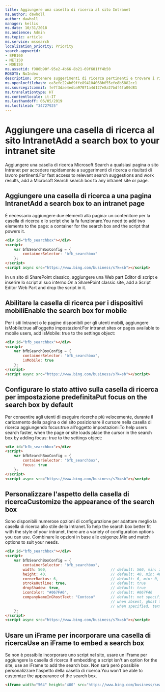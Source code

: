 ```yaml
---
title: Aggiungere una casella di ricerca al sito Intranet
ms.author: dawholl
author: dawholl
manager: kellis
ms.date: 10/31/2018
ms.audience: Admin
ms.topic: article
ms.service: mssearch
localization_priority: Priority
search.appverid:
- BFB160
- MET150
- MOE150
ms.assetid: f980b90f-95e2-4b66-8b21-69f601ff4b50
ROBOTS: NoIndex
description: Ottenere suggerimenti di ricerca pertinenti e trovare i risultati di lavoro più velocemente aggiungendo una casella di ricerca Microsoft Search a un sito Intranet o una pagina.
ms.openlocfilehash: ea3efc224b69ffe894104068b055efe8b5882cc1
ms.sourcegitcommit: fe7f3dae4edba97071a4d127e8a27bdf4fa00d81
ms.translationtype: HT
ms.contentlocale: it-IT
ms.lasthandoff: 06/05/2019
ms.locfileid: "34727925"
---
```

# <a name="add-a-search-box-to-your-intranet-site"></a><span data-ttu-id="00e9c-103">Aggiungere una casella di ricerca al sito Intranet</span><span class="sxs-lookup"><span data-stu-id="00e9c-103">Add a search box to your intranet site</span></span>

<span data-ttu-id="00e9c-104">Aggiungere una casella di ricerca Microsoft Search a qualsiasi pagina o sito Intranet per accedere rapidamente a suggerimenti di ricerca e risultati di lavoro pertinenti.</span><span class="sxs-lookup"><span data-stu-id="00e9c-104">For fast access to relevant search suggestions and work results, add a Microsoft Search search box to any intranet site or page.</span></span>
  
## <a name="add-a-search-box-to-an-intranet-page"></a><span data-ttu-id="00e9c-105">Aggiungere una casella di ricerca a una pagina Intranet</span><span class="sxs-lookup"><span data-stu-id="00e9c-105">Add a search box to an intranet page</span></span>

<span data-ttu-id="00e9c-106">È necessario aggiungere due elementi alla pagina: un contenitore per la casella di ricerca e lo script che la fa funzionare.</span><span class="sxs-lookup"><span data-stu-id="00e9c-106">You need to add two elements to the page: a container for the search box and the script that powers it.</span></span>
  
```html
<div id="bfb_searchbox"></div>
<script>
    var bfbSearchBoxConfig = {
        containerSelector: "bfb_searchbox"
    };
</script>
<script async src="https://www.bing.com/business/s?k=sb"></script>
```

<span data-ttu-id="00e9c-107">In un sito di SharePoint classico, aggiungere una Web part Editor di script e inserire lo script al suo interno.</span><span class="sxs-lookup"><span data-stu-id="00e9c-107">On a SharePoint classic site, add a Script Editor Web Part and drop the script in it.</span></span>
  
## <a name="enable-the-search-box-for-mobile"></a><span data-ttu-id="00e9c-108">Abilitare la casella di ricerca per i dispositivi mobili</span><span class="sxs-lookup"><span data-stu-id="00e9c-108">Enable the search box for mobile</span></span>

<span data-ttu-id="00e9c-109">Per i siti Intranet o le pagine disponibili per gli utenti mobili, aggiungere isMobile:true all'oggetto impostazioni:</span><span class="sxs-lookup"><span data-stu-id="00e9c-109">For intranet sites or pages available to mobile users, add isMobile: true to the settings object:</span></span>
  
```html
<div id="bfb_searchbox"></div>
<script>
    var bfbSearchBoxConfig = {
        containerSelector: "bfb_searchbox", 
        isMobile: true
    };
</script>
<script async src="https://www.bing.com/business/s?k=sb"></script>
```

## <a name="put-focus-on-the-search-box-by-default"></a><span data-ttu-id="00e9c-110">Configurare lo stato attivo sulla casella di ricerca per impostazione predefinita</span><span class="sxs-lookup"><span data-stu-id="00e9c-110">Put focus on the search box by default</span></span>

<span data-ttu-id="00e9c-111">Per consentire agli utenti di eseguire ricerche più velocemente, durante il caricamento della pagina o del sito posizionare il cursore nella casella di ricerca aggiungendo focus:true all'oggetto impostazioni:</span><span class="sxs-lookup"><span data-stu-id="00e9c-111">To help users search faster, when the page or site loads place the cursor in the search box by adding focus: true to the settings object:</span></span>
  
```html
<div id="bfb_searchbox"></div>
<script>
    var bfbSearchBoxConfig = {
        containerSelector: "bfb_searchbox",
        focus: true
    };
</script>
<script async src="https://www.bing.com/business/s?k=sb"></script>
```

## <a name="customize-the-appearance-of-the-search-box"></a><span data-ttu-id="00e9c-112">Personalizzare l'aspetto della casella di ricerca</span><span class="sxs-lookup"><span data-stu-id="00e9c-112">Customize the appearance of the search box</span></span> 

<span data-ttu-id="00e9c-113">Sono disponibili numerose opzioni di configurazione per adattare meglio la casella di ricerca allo stile della Intranet.</span><span class="sxs-lookup"><span data-stu-id="00e9c-113">To help the search box better fit with the style of your intranet, there are a variety of configuration options you can use.</span></span> <span data-ttu-id="00e9c-114">Combinare le opzioni in base alle esigenze.</span><span class="sxs-lookup"><span data-stu-id="00e9c-114">Mix and match options to suit your needs.</span></span>

```html
<div id="bfb_searchbox"></div>
<script>
    var bfbSearchBoxConfig = {
        containerSelector: "bfb_searchbox",
        width: 560,                             // default: 560, min: 360, max: 650
        height: 40,                             // default: 40, min: 40, max: 72
        cornerRadius: 6,                        // default: 6, min: 0, max: 25                                   
        strokeOutline: true,                    // default: true
        dropShadow: true,                       // default: true
        iconColor: "#067FA6",                   // default: #067FA6
        companyNameInGhostText: "Contoso"       // default: not specified
                                                // when absent, ghost text will be "Search work and the web"
                                                // when specified, text will be "Search the web and [Contoso]"
    };
</script>
<script async src="https://www.bing.com/business/s?k=sb"></script>
```

## <a name="use-an-iframe-to-embed-a-search-box"></a><span data-ttu-id="00e9c-115">Usare un iFrame per incorporare una casella di ricerca</span><span class="sxs-lookup"><span data-stu-id="00e9c-115">Use an iFrame to embed a search box</span></span>

<span data-ttu-id="00e9c-116">Se non è possibile incorporare uno script nel sito, usare un iFrame per aggiungere la casella di ricerca.</span><span class="sxs-lookup"><span data-stu-id="00e9c-116">If embedding a script isn't an option for the site, use an iFrame to add the search box.</span></span> <span data-ttu-id="00e9c-117">Non sarà però possibile personalizzare l'aspetto della casella di ricerca.</span><span class="sxs-lookup"><span data-stu-id="00e9c-117">You won't be able to customize the appearance of the search box.</span></span>
  
```html
<iframe width="564" height="400" src="https://www.bing.com/business/searchbox"></iframe>
```